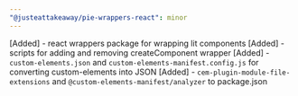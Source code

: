 ```yaml
---
"@justeattakeaway/pie-wrappers-react": minor
---
```


[Added] - react wrappers package for wrapping lit components
[Added] - scripts for adding and removing createComponent wrapper
[Added] - `custom-elements.json` and `custom-elements-manifest.config.js` for converting custom-elements into JSON
[Added] -  `cem-plugin-module-file-extensions` and `@custom-elements-manifest/analyzer` to package.json

